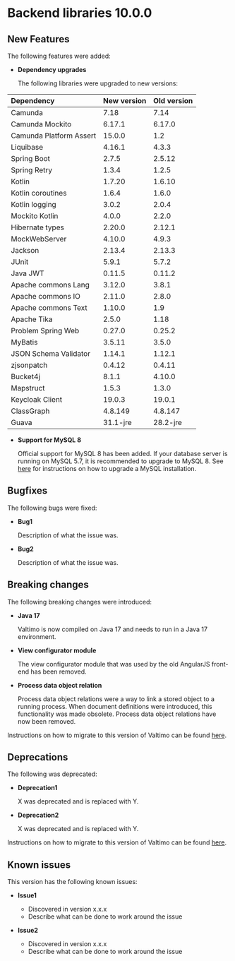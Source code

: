 # Backend libraries 10.0.0

## New Features

The following features were added:

* **Dependency upgrades**

  The following libraries were upgraded to new versions:

| Dependency              | New version | Old version |
|:------------------------|:------------|:------------|
| Camunda                 | 7.18        | 7.14        |
| Camunda Mockito         | 6.17.1      | 6.17.0      |
| Camunda Platform Assert | 15.0.0      | 1.2         |
| Liquibase               | 4.16.1      | 4.3.3       |
| Spring Boot             | 2.7.5       | 2.5.12      |
| Spring Retry            | 1.3.4       | 1.2.5       |
| Kotlin                  | 1.7.20      | 1.6.10      |
| Kotlin coroutines       | 1.6.4       | 1.6.0       |
| Kotlin logging          | 3.0.2       | 2.0.4       |
| Mockito Kotlin          | 4.0.0       | 2.2.0       |
| Hibernate types         | 2.20.0      | 2.12.1      |
| MockWebServer           | 4.10.0      | 4.9.3       |
| Jackson                 | 2.13.4      | 2.13.3      |
| JUnit                   | 5.9.1       | 5.7.2       |
| Java JWT                | 0.11.5      | 0.11.2      |
| Apache commons Lang     | 3.12.0      | 3.8.1       |
| Apache commons IO       | 2.11.0      | 2.8.0       |
| Apache commons Text     | 1.10.0      | 1.9         |
| Apache Tika             | 2.5.0       | 1.18        |
| Problem Spring Web      | 0.27.0      | 0.25.2      |
| MyBatis                 | 3.5.11      | 3.5.0       |
| JSON Schema Validator   | 1.14.1      | 1.12.1      |
| zjsonpatch              | 0.4.12      | 0.4.11      |
| Bucket4j                | 8.1.1       | 4.10.0      |
| Mapstruct               | 1.5.3       | 1.3.0       |
| Keycloak Client         | 19.0.3      | 19.0.1      |
| ClassGraph              | 4.8.149     | 4.8.147     |
| Guava                   | 31.1-jre    | 28.2-jre    |


* **Support for MySQL 8**

  Official support for MySQL 8 has been added. If your database server is running on MySQL 5.7, it is recommended to
  upgrade to MySQL 8. See [here](https://dev.mysql.com/doc/refman/8.0/en/upgrading.html) for instructions on how to
  upgrade a MySQL installation.

## Bugfixes

The following bugs were fixed:

* **Bug1**

  Description of what the issue was.

* **Bug2**

  Description of what the issue was.

## Breaking changes

The following breaking changes were introduced:

* **Java 17**

  Valtimo is now compiled on Java 17 and needs to run in a Java 17 environment.

* **View configurator module**

  The view configurator module that was used by the old AngularJS front-end has been removed.

* **Process data object relation**

  Process data object relations were a way to link a stored object to a running process. When document definitions were
  introduced, this functionality was made obsolete. Process data object relations have now been removed.

Instructions on how to migrate to this version of Valtimo can be found [here](migration.md).

## Deprecations

The following was deprecated:

* **Deprecation1**

  X was deprecated and is replaced with Y.

* **Deprecation2**

  X was deprecated and is replaced with Y.

Instructions on how to migrate to this version of Valtimo can be found [here](migration.md).

## Known issues

This version has the following known issues:

* **Issue1**
    * Discovered in version x.x.x
    * Describe what can be done to work around the issue

* **Issue2**
    * Discovered in version x.x.x
    * Describe what can be done to work around the issue
